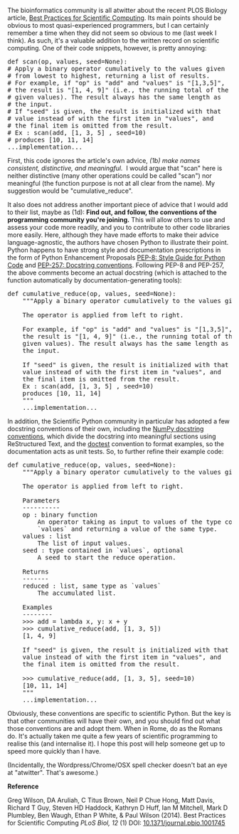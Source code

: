 <!--
.. title: Best practices addendum: find and follow the conventions of your programming community
.. slug: best-practices-addendum-find-and-follow-the-conventions-of-your-programming-community
.. date: 2014-01-09 21:11:42
.. tags: Planet SciPy,Scientific Computing,programming
.. category: 
.. link: 
.. description: 
.. type: text
.. has_math: no
.. status: published
.. wp-status: publish
-->

<html><body><p>
The bioinformatics community is all atwitter about the recent PLOS Biology article, <a href="http://www.plosbiology.org/article/info:doi/10.1371/journal.pbio.1001745">Best Practices for Scientific Computing</a>. Its main points should be obvious to most quasi-experienced programmers, but I can certainly remember a time when they did not seem so obvious to me (last week I think). As such, it's a valuable addition to the written record on scientific computing. One of their code snippets, however, is pretty annoying:
</p>

<pre>
def scan(op, values, seed=None):
# Apply a binary operator cumulatively to the values given
# from lowest to highest, returning a list of results.
# For example, if "op" is "add" and "values" is "[1,3,5]",
# the result is "[1, 4, 9]" (i.e., the running total of the
# given values). The result always has the same length as
# the input.
# If "seed" is given, the result is initialized with that
# value instead of with the first item in "values", and
# the final item is omitted from the result.
# Ex : scan(add, [1, 3, 5] , seed=10)
# produces [10, 11, 14]
...implementation...
</pre>

<p>
First, this code ignores the article's own advice, <em>(1b) make names consistent, distinctive, and meaningful. </em> I would argue that "scan" here is neither distinctive (many other operations could be called "scan") nor meaningful (the function purpose is not at all clear from the name). My suggestion would be "cumulative_reduce".
</p>

<p>
It also does not address another important piece of advice that I would add to their list, maybe as (1d): <strong>Find out, and follow, the conventions of the programming community you're joining.</strong> This will allow others to use and assess your code more readily, and you to contribute to other code libraries more easily. Here, although they have made efforts to make their advice language-agnostic, the authors have chosen Python to illustrate their point. Python happens to have strong style and documentation prescriptions in the form of Python Enhancement Proposals <a href="http://www.python.org/dev/peps/pep-0008/">PEP-8: Style Guide for Python Code</a> and <a href="http://www.python.org/dev/peps/pep-0257/">PEP-257: Docstring conventions</a>. Following PEP-8 and PEP-257, the above comments become an actual docstring (which is attached to the function automatically by documentation-generating tools):
</p>

<pre>
def cumulative_reduce(op, values, seed=None):
    """Apply a binary operator cumulatively to the values given.

    The operator is applied from left to right.

    For example, if "op" is "add" and "values" is "[1,3,5]",
    the result is "[1, 4, 9]" (i.e., the running total of the
    given values). The result always has the same length as
    the input.

    If "seed" is given, the result is initialized with that
    value instead of with the first item in "values", and
    the final item is omitted from the result.
    Ex : scan(add, [1, 3, 5] , seed=10)
    produces [10, 11, 14]
    """
    ...implementation...
</pre>

<p>
In addition, the Scientific Python community in particular has adopted a few docstring conventions of their own, including the <a href="https://github.com/numpy/numpy/blob/master/doc/HOWTO_DOCUMENT.rst.txt">NumPy docstring conventions</a>, which divide the docstring into meaningful sections using ReStructured Text, and the <a href="http://docs.python.org/2/library/doctest.html">doctest</a> convention to format examples, so the documentation acts as unit tests. So, to further refine their example code:
</p>

<pre>
def cumulative_reduce(op, values, seed=None):
    """Apply a binary operator cumulatively to the values given.

    The operator is applied from left to right.

    Parameters
    ----------
    op : binary function
        An operator taking as input to values of the type contained in
        `values` and returning a value of the same type.
    values : list
        The list of input values.
    seed : type contained in `values`, optional
        A seed to start the reduce operation.

    Returns
    -------
    reduced : list, same type as `values`
        The accumulated list.

    Examples
    --------
    &gt;&gt;&gt; add = lambda x, y: x + y
    &gt;&gt;&gt; cumulative_reduce(add, [1, 3, 5])
    [1, 4, 9]

    If "seed" is given, the result is initialized with that
    value instead of with the first item in "values", and
    the final item is omitted from the result.

    &gt;&gt;&gt; cumulative_reduce(add, [1, 3, 5], seed=10)
    [10, 11, 14]
    """
    ...implementation...
</pre>

<p>
Obviously, these conventions are specific to scientific Python. But the key is that other communities will have their own, and you should find out what those conventions are and adopt them. When in Rome, do as the Romans do. It's actually taken me quite a few years of scientific programming to realise this (and internalise it). I hope this post will help someone get up to speed more quickly than I have.
</p>

<p>
(Incidentally, the Wordpress/Chrome/OSX spell checker doesn't bat an eye at "atwitter". That's awesome.)
</p>

<p><strong>Reference</strong></p>

<span class="Z3988" title="ctx_ver=Z39.88-2004&amp;rft_val_fmt=info%3Aofi%2Ffmt%3Akev%3Amtx%3Ajournal&amp;rft.jtitle=PLoS+Biol&amp;rft_id=info%3Adoi%2F10.1371%2Fjournal.pbio.1001745&amp;rfr_id=info%3Asid%2Fresearchblogging.org&amp;rft.atitle=Best+Practices+for+Scientific+Computing&amp;rft.issn=&amp;rft.date=2014&amp;rft.volume=12&amp;rft.issue=1&amp;rft.spage=0&amp;rft.epage=&amp;rft.artnum=http%3A%2F%2Fwww.plosbiology.org%2Farticle%2Finfo%3Adoi%2F10.1371%2Fjournal.pbio.1001745&amp;rft.au=Greg+Wilson&amp;rft.au=DA+Aruliah&amp;rft.au=C+Titus+Brown&amp;rft.au=Neil+P+Chue+Hong&amp;rft.au=Matt+Davis&amp;rft.au=Richard+T+Guy&amp;rft.au=Steven+HD+Haddock&amp;rft.au=Kathryn+D+Huff&amp;rft.au=Ian+M+Mitchell&amp;rft.au=Mark+D+Plumbley&amp;rft.au=Ben+Waugh&amp;rft.au=Ethan+P+White&amp;rft.au=Paul+Wilson&amp;rfe_dat=bpr3.included=1;bpr3.tags=Biology%2CComputer+Science+%2F+Engineering%2CComputational+Biology%2C+Bioinformatics%2C+Software+Engineering">Greg Wilson, DA Aruliah, C Titus Brown, Neil P Chue Hong, Matt Davis, Richard T Guy, Steven HD Haddock, Kathryn D Huff, Ian M Mitchell, Mark D Plumbley, Ben Waugh, Ethan P White, &amp; Paul Wilson (2014). Best Practices for Scientific Computing <span style="font-style:italic;">PLoS Biol, 12</span> (1) DOI: <a rev="review" href="http://dx.doi.org/10.1371/journal.pbio.1001745">10.1371/journal.pbio.1001745</a></span></body></html>
